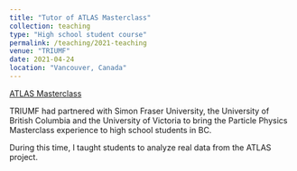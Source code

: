 ```yaml
---
title: "Tutor of ATLAS Masterclass"
collection: teaching
type: "High school student course"
permalink: /teaching/2021-teaching
venue: "TRIUMF"
date: 2021-04-24
location: "Vancouver, Canada"
---
```


[ATLAS Masterclass](https://www.triumf.ca/home/for-students/high-school-programs/atlas-masterclass)

TRIUMF had partnered with Simon Fraser University, the University of British Columbia and the University of Victoria to bring the Particle Physics Masterclass experience to high school students in BC. 

During this time, I taught students to analyze real data from the ATLAS project.